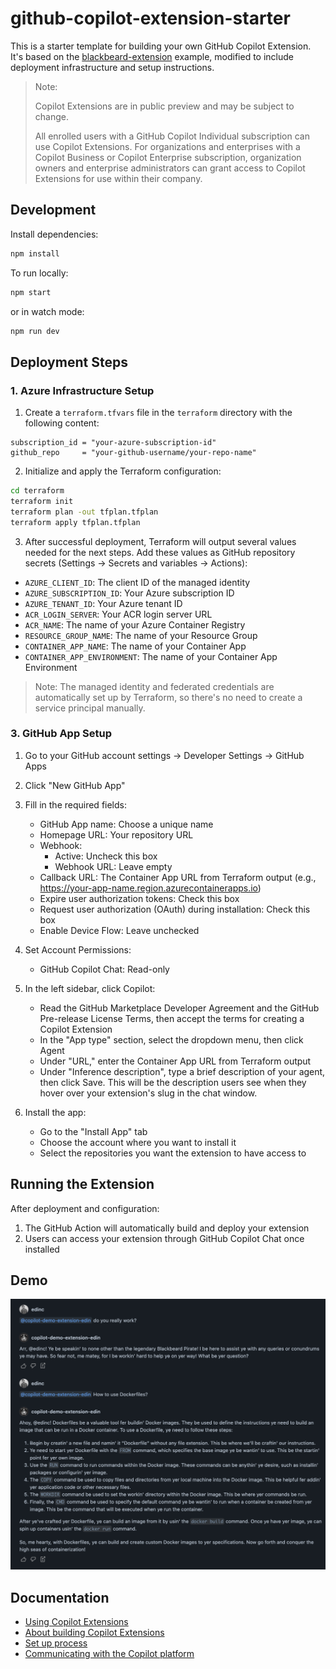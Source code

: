# github-copilot-extension-starter

This is a starter template for building your own GitHub Copilot Extension. It's based on the [blackbeard-extension](https://github.com/copilot-extensions/blackbeard-extension) example, modified to include deployment infrastructure and setup instructions.
> Note:
> 
> Copilot Extensions are in public preview and may be subject to change.
> 
> All enrolled users with a GitHub Copilot Individual subscription can use Copilot Extensions.
> For organizations and enterprises with a Copilot Business or Copilot Enterprise subscription, organization owners and enterprise administrators can grant access to Copilot Extensions for use within their company.

## Development

Install dependencies:

```bash
npm install
```

To run locally:

```bash
npm start
```

or in watch mode:

```bash
npm run dev
```

## Deployment Steps

### 1. Azure Infrastructure Setup

1. Create a `terraform.tfvars` file in the `terraform` directory with the following content:
```hcl
subscription_id = "your-azure-subscription-id"
github_repo     = "your-github-username/your-repo-name"
```

2. Initialize and apply the Terraform configuration:
```bash
cd terraform
terraform init
terraform plan -out tfplan.tfplan
terraform apply tfplan.tfplan
```

3. After successful deployment, Terraform will output several values needed for the next steps. Add these values as GitHub repository secrets (Settings -> Secrets and variables -> Actions):

- `AZURE_CLIENT_ID`: The client ID of the managed identity
- `AZURE_SUBSCRIPTION_ID`: Your Azure subscription ID
- `AZURE_TENANT_ID`: Your Azure tenant ID
- `ACR_LOGIN_SERVER`: Your ACR login server URL
- `ACR_NAME`: The name of your Azure Container Registry
- `RESOURCE_GROUP_NAME`: The name of your Resource Group
- `CONTAINER_APP_NAME`: The name of your Container App
- `CONTAINER_APP_ENVIRONMENT`: The name of your Container App Environment

> Note: The managed identity and federated credentials are automatically set up by Terraform, so there's no need to create a service principal manually.

### 3. GitHub App Setup

1. Go to your GitHub account settings -> Developer Settings -> GitHub Apps
2. Click "New GitHub App"
3. Fill in the required fields:
   - GitHub App name: Choose a unique name
   - Homepage URL: Your repository URL
   - Webhook: 
     - Active: Uncheck this box
     - Webhook URL: Leave empty
   - Callback URL: The Container App URL from Terraform output (e.g., https://your-app-name.region.azurecontainerapps.io)
   - Expire user authorization tokens: Check this box
   - Request user authorization (OAuth) during installation: Check this box
   - Enable Device Flow: Leave unchecked

4. Set Account Permissions:
   - GitHub Copilot Chat: Read-only

5. In the left sidebar, click Copilot:
   - Read the GitHub Marketplace Developer Agreement and the GitHub Pre-release License Terms, then accept the terms for creating a Copilot Extension
   - In the "App type" section, select the dropdown menu, then click Agent
   - Under "URL," enter the Container App URL from Terraform output
   - Under "Inference description", type a brief description of your agent, then click Save. This will be the description users see when they hover over your extension's slug in the chat window.

6. Install the app:
   - Go to the "Install App" tab
   - Choose the account where you want to install it
   - Select the repositories you want the extension to have access to

## Running the Extension

After deployment and configuration:

1. The GitHub Action will automatically build and deploy your extension
2. Users can access your extension through GitHub Copilot Chat once installed

## Demo
![Demo Screenshot](./screenshots/Screenshot_2025-03-14.png)

## Documentation
- [Using Copilot Extensions](https://docs.github.com/en/copilot/using-github-copilot/using-extensions-to-integrate-external-tools-with-copilot-chat)
- [About building Copilot Extensions](https://docs.github.com/en/copilot/building-copilot-extensions/about-building-copilot-extensions)
- [Set up process](https://docs.github.com/en/copilot/building-copilot-extensions/setting-up-copilot-extensions)
- [Communicating with the Copilot platform](https://docs.github.com/en/copilot/building-copilot-extensions/building-a-copilot-agent-for-your-copilot-extension/configuring-your-copilot-agent-to-communicate-with-the-copilot-platform)